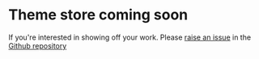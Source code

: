 # Theme store coming soon

If you're interested in showing off your work. Please [raise an issue](https://github.com/seanwuapps/soft-components/issues/new) in the [Github repository](https://github.com/seanwuapps/soft-components)
